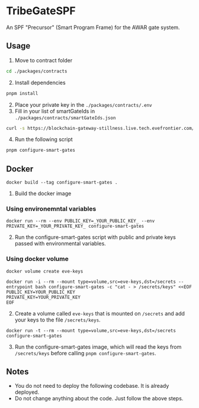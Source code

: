 # TribeGateSPF

An SPF "Precursor" (Smart Program Frame) for the AWAR gate system.

## Usage

1. Move to contract folder

```sh
cd ./packages/contracts
```

2. Install dependencies

```sh
pnpm install
```

2. Place your private key in the `./packages/contracts/.env`
3. Fill in your list of smartGateIds in `./packages/contracts/smartGateIds.json`

```sh
curl -s https://blockchain-gateway-stillness.live.tech.evefrontier.com/smartassemblies | jq '{smartGateIds: [.[] | select(.assemblyType == "SmartGate" and .ownerId == "YOUR CHARACTER ADDRESS") | .id]}' > smartGateIds.json
```
4. Run the following script

```sh
pnpm configure-smart-gates
```

## Docker

```
docker build --tag configure-smart-gates .
```

1. Build the docker image

### Using environemntal variables

```
docker run --rm --env PUBLIC_KEY=_YOUR_PUBLIC_KEY_ --env PRIVATE_KEY=_YOUR_PRIVATE_KEY_ configure-smart-gates
```

2. Run the configure-smart-gates script with public and private keys passed with environmental
   variables.

### Using docker volume

```
docker volume create eve-keys

docker run -i --rm --mount type=volume,src=eve-keys,dst=/secrets --entrypoint bash configure-smart-gates -c "cat - > /secrets/keys" <<EOF
PUBLIC_KEY=YOUR_PUBLIC_KEY
PRIVATE_KEY=YOUR_PRIVATE_KEY
EOF
```

2. Create a volume called `eve-keys` that is mounted on `/secrets` and add your keys to the file
   `/secrets/keys`.

```
docker run -t --rm --mount type=volume,src=eve-keys,dst=/secrets configure-smart-gates
```

3. Run the configure-smart-gates image, which will read the keys from `/secrets/keys` before calling
   `pnpm configure-smart-gates`.


## Notes

- You do not need to deploy the following codebase. It is already deployed.
- Do not change anything about the code. Just follow the above steps.
